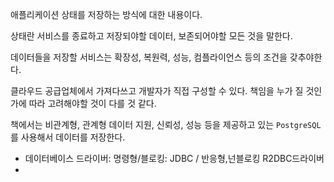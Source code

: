 애플리케이션 상태를 저장하는 방식에 대한 내용이다.

상태란 서비스를 종료하고 저장되야할 데이터, 보존되어야할 모든 것을 말한다.

데이터들을 저장할 서비스는 확장성, 복원력, 성능, 컴플라이언스 등의 조건을 갖추야한다.

클라우드 공급업체에서 가져다쓰고 개발자가 직접 구성할 수 있다. 책임을 누가 질 것인가에 따라 고려해야할 것이 다를 것 같다.

책에서는 비관계형, 관계형 데이터 지원, 신뢰성, 성능 등을 제공하고 있는 `PostgreSQL`를 사용해서 데이터를 저장한다.

- 데이터베이스 드라이버: 명령형/블로킹: JDBC / 반응형,넌블로킹 R2DBC드라이버
- 